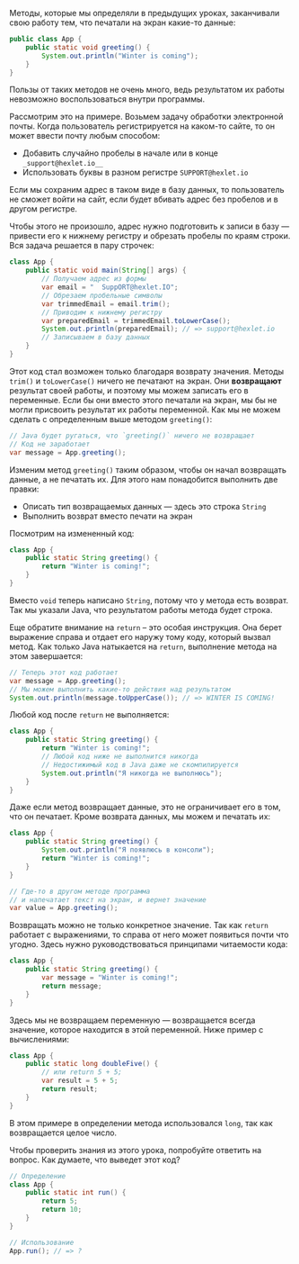 Методы, которые мы определяли в предыдущих уроках, заканчивали свою работу тем, что печатали на экран какие-то данные:

```java
public class App {
    public static void greeting() {
        System.out.println("Winter is coming");
    }
}
```

Пользы от таких методов не очень много, ведь результатом их работы невозможно воспользоваться внутри программы.

Рассмотрим это на примере. Возьмем задачу обработки электронной почты. Когда пользователь регистрируется на каком-то сайте, то он может ввести почту любым способом:

* Добавить случайно пробелы в начале или в конце `_support@hexlet.io__`
* Использовать буквы в разном регистре `SUPPORT@hexlet.io`

Если мы сохраним адрес в таком виде в базу данных, то пользователь не сможет войти на сайт, если будет вбивать адрес без пробелов и в другом регистре.

Чтобы этого не произошло, адрес нужно подготовить к записи в базу — привести его к нижнему регистру и обрезать пробелы по краям строки. Вся задача решается в пару строчек:

```java
class App {
    public static void main(String[] args) {
        // Получаем адрес из формы
        var email = "  SuppORT@hexlet.IO";
        // Обрезаем пробельные символы
        var trimmedEmail = email.trim();
        // Приводим к нижнему регистру
        var preparedEmail = trimmedEmail.toLowerCase();
        System.out.println(preparedEmail); // => support@hexlet.io
        // Записываем в базу данных
    }
}
```

Этот код стал возможен только благодаря возврату значения. Методы `trim()` и `toLowerCase()` ничего не печатают на экран. Они **возвращают** результат своей работы, и поэтому мы можем записать его в переменные. Если бы они вместо этого печатали на экран, мы бы не могли присвоить результат их работы переменной. Как мы не можем сделать с определенным выше методом `greeting()`:

```java
// Java будет ругаться, что `greeting()` ничего не возвращает
// Код не заработает
var message = App.greeting();
```

Изменим метод `greeting()` таким образом, чтобы он начал возвращать данные, а не печатать их. Для этого нам понадобится выполнить две правки:

* Описать тип возвращаемых данных — здесь это строка `String`
* Выполнить возврат вместо печати на экран

Посмотрим на измененный код:

```java
class App {
    public static String greeting() {
        return "Winter is coming!";
    }
}
```

Вместо `void` теперь написано `String`, потому что у метода есть возврат. Так мы указали Java, что результатом работы метода будет строка.

Еще обратите внимание на `return` – это особая инструкция. Она берет выражение справа и отдает его наружу тому коду, который вызвал метод. Как только Java натыкается на `return`, выполнение метода на этом завершается:

```java
// Теперь этот код работает
var message = App.greeting();
// Мы можем выполнить какие-то действия над результатом
System.out.println(message.toUpperCase()); // => WINTER IS COMING!
```

Любой код после `return` не выполняется:

```java
class App {
    public static String greeting() {
        return "Winter is coming!";
        // Любой код ниже не выполнится никогда
        // Недостижимый код в Java даже не скомпилируется
        System.out.println("Я никогда не выполнюсь");
    }
}
```

Даже если метод возвращает данные, это не ограничивает его в том, что он печатает. Кроме возврата данных, мы можем и печатать их:

```java
class App {
    public static String greeting() {
        System.out.println("Я появлюсь в консоли");
        return "Winter is coming!";
    }
}

// Где-то в другом методе программа
// и напечатает текст на экран, и вернет значение
var value = App.greeting();
```

Возвращать можно не только конкретное значение. Так как `return` работает с выражениями, то справа от него может появиться почти что угодно. Здесь нужно руководствоваться принципами читаемости кода:

```java
class App {
    public static String greeting() {
        var message = "Winter is coming!";
        return message;
    }
}
```

Здесь мы не возвращаем переменную — возвращается всегда значение, которое находится в этой переменной. Ниже пример с вычислениями:

```java
class App {
    public static long doubleFive() {
        // или return 5 + 5;
        var result = 5 + 5;
        return result;
    }
}
```

В этом примере в определении метода использовался `long`, так как возвращается целое число.

Чтобы проверить знания из этого урока, попробуйте ответить на вопрос. Как думаете, что выведет этот код?

```java
// Определение
class App {
    public static int run() {
        return 5;
        return 10;
    }
}

// Использование
App.run(); // => ?
```
